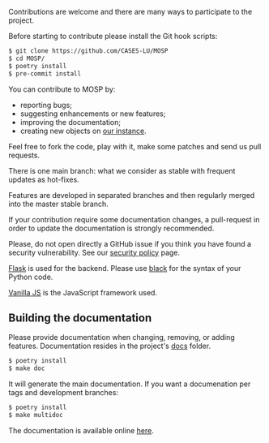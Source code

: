 Contributions are welcome and there are many ways to participate to the
project.

Before starting to contribute please install the Git hook scripts:

```bash
$ git clone https://github.com/CASES-LU/MOSP
$ cd MOSP/
$ poetry install
$ pre-commit install
```

You can contribute to MOSP by:

- reporting bugs;
- suggesting enhancements or new features;
- improving the documentation;
- creating new objects on [our instance](https://objects.monarc.lu).

Feel free to fork the code, play with it, make some patches and send us pull requests.

There is one main branch: what we consider as stable with frequent updates as
hot-fixes.

Features are developed in separated branches and then regularly merged into the
master stable branch.

If your contribution require some documentation changes, a pull-request in order
to update the documentation is strongly recommended.

Please, do not open directly a GitHub issue if you think you have found a
security vulnerability. See our
[security policy](https://github.com/CASES-LU/MOSP/security/policy)
page.

[Flask](https://flask.palletsprojects.com) is used for the backend.
Please use [black](https://github.com/psf/black) for the syntax of your Python code.

[Vanilla JS](http://vanilla-js.com) is the JavaScript framework used.


## Building the documentation

Please provide documentation when changing, removing, or adding features.
Documentation resides in the project's [docs](docs/) folder.

```bash
$ poetry install
$ make doc
```

It will generate the main documentation.
If you want a documenation per tags and development branches:

```bash
$ poetry install
$ make multidoc
```


The documentation is available online
[here](https://www.monarc.lu/documentation/MOSP-documentation/).
